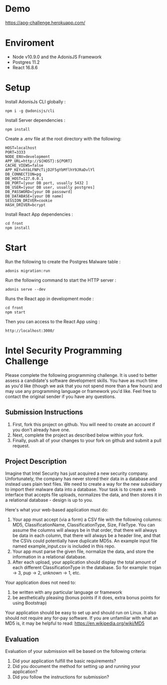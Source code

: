 # Demo

https://apg-challenge.herokuapp.com/

# Enviroment

-  Node v10.9.0 and the AdonisJS Framework
-  Postgres 11.2
-  React 16.8.6

# Setup

Install AdonisJs CLI globally :

    npm i -g @adonisjs/cli

Install Server dependencies :

    npm install
    
Create a .env file at the root directory with the following:

    HOST=localhost
    PORT=3333
    NODE_ENV=development
    APP_URL=http://${HOST}:${PORT}
    CACHE_VIEWS=false
    APP_KEY=htbLFNPcTijD2F5gYbMflhY9JRaDvlYl
    DB_CONNECTION=pg
    DB_HOST=127.0.0.1
    DB_PORT=[your DB port, usually 5432 ] 
    DB_USER=[your DB user, usually postgres]
    DB_PASSWORD=[your DB passowrd]
    DB_DATABASE=[your DB name]
    SESSION_DRIVER=cookie
    HASH_DRIVER=bcrypt

Install React App dependencies :

    cd front
    npm install

# Start

Run the following to create the Postgres Malware table :

    adonis migration:run

Run the following command to start the HTTP server :

    adonis serve --dev

Runs the React app in development mode :

    cd front
    npm start

Then you can access to the React App using :

    http://localhost:3000/


# Intel Security Programming Challenge
Please complete the following programming challenge.  It is used to better assess a candidate's software development skills.   You have as much time as you'd like (though we ask that you not spend more than a few hours) and may use any programming language or framework you'd like.  Feel free to contact the original sender if you have any questions.

## Submission Instructions
1. First, fork this project on github.  You will need to create an account if you don't already have one.
1. Next, complete the project as described below within your fork.
1. Finally, push all of your changes to your fork on github and submit a pull request.

## Project Description
Imagine that Intel Security has just acquired a new security company.  Unfortunately, the company has never stored their data in a database and instead uses plain text files.  We need to create a way for the new subsidiary to import their malware data into a database.  Your task is to create a web interface that accepts file uploads, normalizes the data, and then stores it in a relational database - design is up to you.

Here's what your web-based application must do:

1. Your app must accept (via a form) a CSV file with the following columns: MD5, ClassificationName, ClassificationType, Size, FileType.  You can assume the columns will always be in that order, that there will always be data in each column, that there will always be a header line, and that the CSVs could potentially have duplicate MD5s.  An example input file named example_input.csv is included in this repo.
1. Your app must parse the given file, normalize the data, and store the information in a relational database.
1. After each upload, your application should display the total amount of each different ClassificationType in the database.  So for example: trojan -> 3, pup -> 2, unknown -> 1, etc.

Your application does not need to:

1. be written with any particular language or framework
1. be aesthetically pleasing (bonus points if it does, extra bonus points for using Bootstrap)

Your application should be easy to set up and should run on Linux.  It also should not require any for-pay software.  If you are unfamiliar with what an MD5 is, it may be helpful to read: https://en.wikipedia.org/wiki/MD5

## Evaluation
Evaluation of your submission will be based on the following criteria:

1. Did your application fulfill the basic requirements?
1. Did you document the method for setting up and running your application?
1. Did you follow the instructions for submission?
